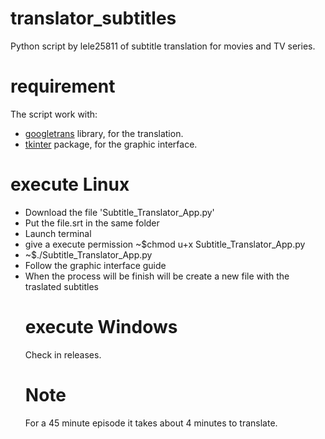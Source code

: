 # translator_subtitles
Python script by lele25811 of subtitle translation for movies and TV series.

# requirement
  The script work with:
  <ul>
    <li><a href='https://pypi.org/project/googletrans'>googletrans</a> library, for the translation.
    <li><a href='https://docs.python.org/3/library/tkinter.html'>tkinter</a> package, for the graphic interface.
  </ul>
  
# execute Linux
  <ul> 
    <li> Download the file 'Subtitle_Translator_App.py'
    <li> Put the file.srt in the same folder
    <li> Launch terminal
    <li> give a execute permission  ~$chmod u+x Subtitle_Translator_App.py
    <li> ~$./Subtitle_Translator_App.py  
    <li> Follow the graphic interface guide
    <li> When the process will be finish will be create a new file with the traslated subtitles
  <lu>

# execute Windows
  Check in releases.

# Note
  For a 45 minute episode it takes about 4 minutes to translate.
